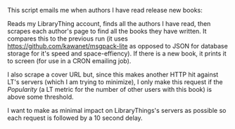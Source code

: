 This script emails me when authors I have read release new books: 

Reads my LibraryThing account, finds all the authors I have read, then scrapes each author's page to find all the books they have written. It compares this to the previous run (it uses https://github.com/kawanet/msgpack-lite as opposed to JSON for database storage for it's speed and space-effiency). If there is a new book, it prints it to screen (for use in a CRON emailing job).

I also scrape a cover URL but, since this makes another HTTP hit against LT's servers (which I am trying to minimize), I only make this request if the *Popularity* (a LT metric for the number of other users with this book) is above some threshold.

I want to make as minimal impact on LibraryThings's servers as possible so each request is followed by a 10 second delay.

